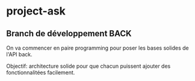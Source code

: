 # project-ask
## Branch de développement BACK

On va commencer en paire programming pour poser les bases solides de l'API back.

Objectif: architecture solide pour que chacun puissent ajouter des fonctionnalitées facilement.
